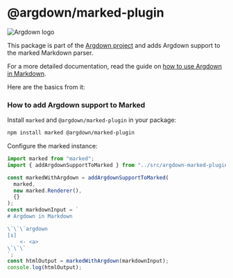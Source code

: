 # @argdown/marked-plugin

![Argdown logo](https://raw.githubusercontent.com/argdown/argdown/HEAD/argdown-arrow.png "Argdown logo")

This package is part of the [Argdown project](https://argdown.org) and adds Argdown support to the marked Markdown parser.

For a more detailed documentation, read the guide on [how to use Argdown in Markdown](https://argdown.org/guide/use-argdown-in-markdown.html).

Here are the basics from it:

### How to add Argdown support to Marked

Install `marked` and `@argdown/marked-plugin` in your package:

```sh
npm install marked @argdown/marked-plugin
```

Configure the marked instance:

```javascript
import marked from "marked";
import { addArgdownSupportToMarked } from "../src/argdown-marked-plugin";

const markedWithArgdown = addArgdownSupportToMarked(
  marked,
  new marked.Renderer(),
  {}
);
const markdownInput = `
# Argdown in Markdown

\`\`\`argdown
[s]
    <- <a>
\`\`\`
`;
const htmlOutput = markedWithArgdown(markdownInput);
console.log(htmlOutput);
```
